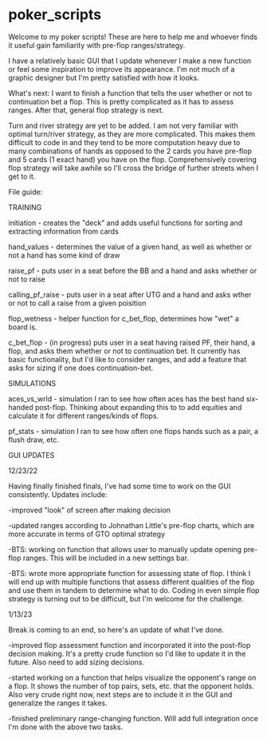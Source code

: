 # poker_scripts

Welcome to my poker scripts! These are here to help me and whoever finds it useful gain familiarity with pre-flop
ranges/strategy.

I have a relatively basic GUI that I update whenever I make a new function or feel some inspiration to improve its 
appearance. I'm not much of a graphic designer but I'm pretty satisfied with how it looks.

What's next: I want to finish a function that tells the user whether or not to continuation bet a flop. This
is pretty complicated as it has to assess ranges. After that, general flop strategy is next.

Turn and river strategy are yet to be added. I am not very familiar with optimal turn/river strategy, as they are more 
complicated. This makes them difficult to code in and they tend to be more computation heavy due to many combinations 
of hands as opposed to the 2 cards you have pre-flop and 5 cards (1 exact hand) you have on the flop. Comprehensively 
covering flop strategy will take awhile so I'll cross the bridge of further streets when I get to it.

File guide:


TRAINING


initiation - creates the "deck" and adds useful functions for sorting and extracting information from cards

hand_values - determines the value of a given hand, as well as whether or not a hand has some kind of draw

raise_pf - puts user in a seat before the BB and a hand and asks whether or not to raise

calling_pf_raise - puts user in a seat after UTG and a hand and asks wther or not to call a raise from
a given poisition

flop_wetness - helper function for c_bet_flop, determines how "wet" a board is.

c_bet_flop - (in progress) puts user in a seat having raised PF, their hand, a flop, and asks them whether
or not to continuation bet. It currently has basic functionality, but I'd like to consider ranges, and add
a feature that asks for sizing if one does continuation-bet.


SIMULATIONS


aces_vs_wrld - simulation I ran to see how often aces has the best hand six-handed post-flop. Thinking about
expanding this to to add equities and calculate it for different ranges/kinds of flops.

pf_stats - simulation I ran to see how often one flops hands such as a pair, a flush draw, etc.


GUI UPDATES


12/23/22

Having finally finished finals, I've had some time to work on the GUI consistently. Updates include:

-improved "look" of screen after making decision

-updated ranges according to Johnathan Little's pre-flop charts, which are more accurate in terms of GTO optimal strategy

-BTS: working on function that allows user to manually update opening pre-flop ranges. This will be included in a new settings bar.

-BTS: wrote more appropriate function for assessing state of flop. I think I will end up with multiple functions that assess 
different qualities of the flop and use them in tandem to determine what to do. Coding in even simple flop strategy is turning out to be 
difficult, but I'm welcome for the challenge.

1/13/23

Break is coming to an end, so here's an update of what I've done.

-improved flop assessment function and incorporated it into the post-flop decision making. It's a pretty crude function so I'd like to update it in the future. Also need to add sizing decisions.

-started working on a function that helps visualize the opponent's range on a flop. It shows the number of top pairs, sets, etc. that the opponent holds. Also very crude right now, next steps are to include it in the GUI and generalize the ranges it takes.

-finished preliminary range-changing function. Will add full integration once I'm done with the above two tasks.
